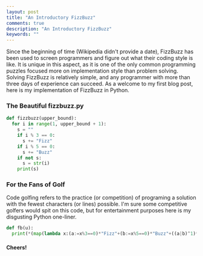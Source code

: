 ```yaml
---
layout: post
title: "An Introductory FizzBuzz"
comments: true
description: "An Introductory FizzBuzz"
keywords: ""
---
```


Since the beginning of time (Wikipedia didn't provide a date), FizzBuzz has been used to screen programmers and figure out what their coding style is like. It is unique in this aspect, as it is one of the only common programming puzzles focused more on implementation style than problem solving. Solving FizzBuzz is relatively simple, and any programmer with more than three days of experience can succeed. As a welcome to my first blog post, here is my implementation of FizzBuzz in Python.

### The Beautiful fizzbuzz.py

```python
def fizzbuzz(upper_bound):
  for i in range(1, upper_bound + 1):
    s = ""
    if i % 3 == 0:
      s += "Fizz"
    if i % 5 == 0:
      s += "Buzz"
    if not s:
      s = str(i)
    print(s)
```
### For the Fans of Golf

Code golfing refers to the practice (or competition) of programing a solution with the fewest characters (or lines) possible. I'm sure some competitive golfers would spit on this code, but for entertainment purposes here is my disgusting Python one-liner.

```python
def fb(u):
  print(*(map(lambda x:(a:=x%3==0)*"Fizz"+(b:=x%5==0)*"Buzz"+((a|b)^1)*f"{x}",range(1,u+1))))
```
#### Cheers!
